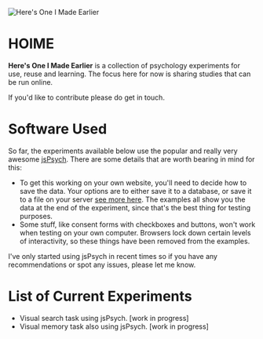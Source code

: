 ![Here's One I Made Earlier]('readmeFiles/hoime.png')

# HOIME
 **Here's One I Made Earlier** is a collection of psychology experiments for use, reuse and learning. The focus here for now is sharing studies that can be run online. 

 If you'd like to contribute please do get in touch.


 # Software Used

 So far, the experiments available below use the popular and really very awesome [jsPsych](https://www.jspsych.org/). There are some details that are worth bearing in mind for this:

 - To get this working on your own website, you'll need to decide how to save the data. Your options are to either save it to a database, or save it to a file on your server [see more here](https://www.jspsych.org/overview/data/). The examples all show you the data at the end of the experiment, since that's the best thing for testing purposes. 
 - Some stuff, like consent forms with checkboxes and buttons, won't work when testing on your own computer. Browsers lock down certain levels of interactivity, so these things have been removed from the examples.

 I've only started using jsPsych in recent times so if you have any recommendations or spot any issues, please let me know.

 # List of Current Experiments

 - Visual search task using jsPsych. [work in progress]
 - Visual memory task also using jsPsych. [work in progress]


